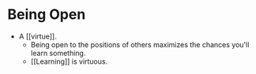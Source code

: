 # Being Open

- A [[virtue]].
  - Being open to the positions of others maximizes the chances you'll learn something.
  - [[Learning]] is virtuous.

